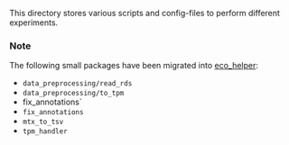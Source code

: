 This directory stores various scripts and config-files to perform different experiments. 

### Note
The following small packages have been migrated into [eco_helper](https://github.com/NoahHenrikKleinschmidt/eco_helper):
- `data_preprocessing/read_rds`
- `data_preprocessing/to_tpm`
- fix_annotations`
- `fix_annotations`
- `mtx_to_tsv`
- `tpm_handler`